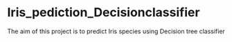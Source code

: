 # Iris_pediction_Decisionclassifier
The aim of this project is to predict Iris species using Decision tree classifier
